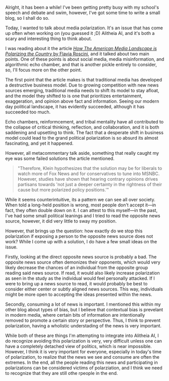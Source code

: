 Alright, it has been a while! I've been getting pretty busy with my school's speech and debate and swim, however, I've got some time to write a small blog, so I shall do so.

Today, I wanted to talk about media polarization. It's an issue that has come up often when working on (you guessed it ;D) Alitheia AI, and it's both a scary and interesting thing to think about.

I was reading about it the article [*How The American Media Landscape is Polarizing the Country* by Flavia Roscini](https://sites.bu.edu/pardeeatlas/advancing-human-progress-initiative/back2school/how-the-american-media-landscape-is-polarizing-the-country/), and it talked about two main points. One of these points is about social media, media misinformation, and algorithmic echo chamber, and that is another pickle entirely to consider, so, I'll focus more on the other point. 

The first point that the article makes is that traditional media has developed a destructive business model. Due to growing competition with new news sources emerging, traditional media needs to shift its model to stay afloat, and the model they shifted to is one that prioritizes entertainment, exaggeration, and opinion above fact and information. Seeing our modern day political landscape, it has evidently succeeded, although it has succeeded too much.

Echo chambers, reinformcement, and tribal mentality have all contributed to the collapse of critical thinking, reflection, and collaboration, and it is both saddening and upsetting to think. The fact that a desperate shift in business model could lead to the grand political polarization is so absurd its almost fascinating, and yet it happened.

However, all metacommentary talk aside, something that really caught my eye was some failed solutions the article mentioned.

> "Therefore, Klein hypothesizes that the solution may be for liberals to watch more of Fox News and for conservatives to tune into MSNBC. However, studies have shown that hearing contrary opinions drives partisans towards 'not just a deeper certainty in the rightness of their cause but more polarized policy positions.'"
>

While it seems counterintuitive, its a pattern we can see all over society. When told a long-held position is wrong, most people don't accept it—in fact, they often double down on it. I can attest to this myself—in the past, I've had some small political leanings and I tried to read the opposite news source, however, it did very little to sway my position. 

However, that brings up the question: how exactly do we stop this polarization if exposing a person to the opposite news source does not work? While I come up with a solution, I do have a few small ideas on the issue. 

Firstly, looking at the direct opposite news source is probably a bad. The opposite news source often demonizes their opponents, which would very likely decrease the chances of an individual from the opposite group reading said news source. If read, it would also likely increase polarization as seen in the study as the individual would feel personally attacked. If I were to bring up a news source to read, it would probably be best to consider either center or subtly aligned news sources. This way, individuals might be more open to accepting the ideas presented within the news.

Secondly, consuming a lot of news is important. I mentioned this within my other blog about types of bias, but I believe that contextual bias is prevelant in modern media, where certain bits of information are intentionally removed to promote a certain story or perspective. Thus, I think to prevent polarization, having a wholistic understading of the news is very important.

While both of these are things I'm attempting to integrate into Alitheia AI, I do recognize avoiding this polarization is very, very difficult unless one can have a completely detached view of politics, which is near impossible. However, I think it is very important for everyone, especially in today's time of polarization, to realize that the news we see and consume are often the extremes. In the end, all the people reading this news and participating in polarizations can be considered victims of polarziation, and I think we need to recognize that they are still othe rpeople in the end.